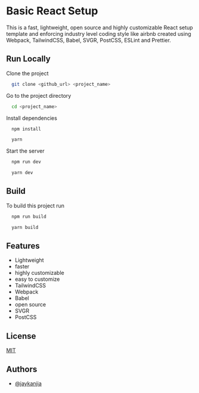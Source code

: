 # Basic React Setup

This is a fast, lightweight, open source and highly customizable React setup template and enforcing industry level coding style like airbnb created using Webpack, TailwindCSS, Babel, SVGR, PostCSS, ESLint and Prettier.

## Run Locally

Clone the project

```bash
  git clone <github_url> <project_name>
```

Go to the project directory

```bash
  cd <project_name>
```

Install dependencies

```bash
  npm install
```

```bash
  yarn
```

Start the server

```bash
  npm run dev
```

```bash
  yarn dev
```

## Build

To build this project run

```bash
  npm run build
```

```bash
  yarn build
```

## Features

- Lightweight
- faster
- highly customizable
- easy to customize
- TailwindCSS
- Webpack
- Babel
- open source
- SVGR
- PostCSS

## License

[MIT](https://choosealicense.com/licenses/mit/)

## Authors

- [@jaykanjia](https://www.github.com/jaykanjia)
